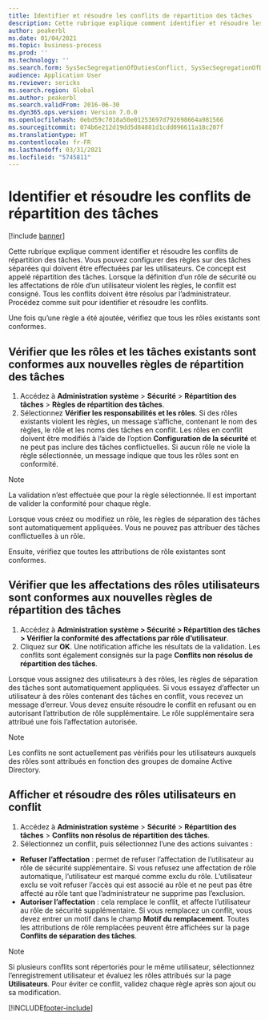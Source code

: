 ```yaml
---
title: Identifier et résoudre les conflits de répartition des tâches
description: Cette rubrique explique comment identifier et résoudre les conflits de répartition des tâches.
author: peakerbl
ms.date: 01/04/2021
ms.topic: business-process
ms.prod: ''
ms.technology: ''
ms.search.form: SysSecSegregationOfDutiesConflict, SysSecSegregationOfDutiesRule
audience: Application User
ms.reviewer: sericks
ms.search.region: Global
ms.author: peakerbl
ms.search.validFrom: 2016-06-30
ms.dyn365.ops.version: Version 7.0.0
ms.openlocfilehash: 0ebd59c7018a50e01253697d792698664a981566
ms.sourcegitcommit: 074b6e212d19dd5d84881d1cdd096611a18c207f
ms.translationtype: HT
ms.contentlocale: fr-FR
ms.lasthandoff: 03/31/2021
ms.locfileid: "5745811"
---
```

# <a name="identify-and-resolve-conflicts-in-segregation-of-duties"></a>Identifier et résoudre les conflits de répartition des tâches

[!include [banner](../../includes/banner.md)]

Cette rubrique explique comment identifier et résoudre les conflits de répartition des tâches. Vous pouvez configurer des règles sur des tâches séparées qui doivent être effectuées par les utilisateurs. Ce concept est appelé répartition des tâches. Lorsque la définition d’un rôle de sécurité ou les affectations de rôle d’un utilisateur violent les règles, le conflit est consigné. Tous les conflits doivent être résolus par l’administrateur. Procédez comme suit pour identifier et résoudre les conflits.

Une fois qu’une règle a été ajoutée, vérifiez que tous les rôles existants sont conformes. 

## <a name="verify-that-existing-roles-and-duties-comply-with-new-rules-for-segregation-of-duties"></a>Vérifier que les rôles et les tâches existants sont conformes aux nouvelles règles de répartition des tâches
1. Accédez à **Administration système** > **Sécurité** > **Répartition des tâches** > **Règles de répartition des tâches**.
3. Sélectionnez **Vérifier les responsabilités et les rôles**. Si des rôles existants violent les règles, un message s’affiche, contenant le nom des règles, le rôle et les noms des tâches en conflit. Les rôles en conflit doivent être modifiés à l’aide de l’option **Configuration de la sécurité** et ne peut pas inclure des tâches conflictuelles. Si aucun rôle ne viole la règle sélectionnée, un message indique que tous les rôles sont en conformité.   

> [!NOTE]
> La validation n’est effectuée que pour la règle sélectionnée. Il est important de valider la conformité pour chaque règle.   

Lorsque vous créez ou modifiez un rôle, les règles de séparation des tâches sont automatiquement appliquées. Vous ne pouvez pas attribuer des tâches conflictuelles à un rôle.

Ensuite, vérifiez que toutes les attributions de rôle existantes sont conformes.

## <a name="verify-that-user-role-assignments-comply-with-new-rules-for-segregation-of-duties"></a>Vérifier que les affectations des rôles utilisateurs sont conformes aux nouvelles règles de répartition des tâches
1. Accédez à **Administration système > Sécurité > Répartition des tâches > Vérifier la conformité des affectations par rôle d’utilisateur**.
2. Cliquez sur **OK**. Une notification affiche les résultats de la validation. Les conflits sont également consignés sur la page **Conflits non résolus de répartition des tâches**.   

Lorsque vous assignez des utilisateurs à des rôles, les règles de séparation des tâches sont automatiquement appliquées. Si vous essayez d’affecter un utilisateur à des rôles contenant des tâches en conflit, vous recevez un message d’erreur. Vous devez ensuite résoudre le conflit en refusant ou en autorisant l’attribution de rôle supplémentaire. Le rôle supplémentaire sera attribué une fois l’affectation autorisée. 

> [!NOTE]
> Les conflits ne sont actuellement pas vérifiés pour les utilisateurs auxquels des rôles sont attribués en fonction des groupes de domaine Active Directory.

## <a name="view-and-resolve-conflicting-user-role-assignments"></a>Afficher et résoudre des rôles utilisateurs en conflit
1. Accédez à **Administration système** > **Sécurité** > **Répartition des tâches** > **Conflits non résolus de répartition des tâches**. 
2. Sélectionnez un conflit, puis sélectionnez l’une des actions suivantes : 

  - **Refuser l’affectation** : permet de refuser l’affectation de l’utilisateur au rôle de sécurité supplémentaire. Si vous refusez une affectation de rôle automatique, l’utilisateur est marqué comme exclu du rôle. L’utilisateur exclu se voit refuser l’accès qui est associé au rôle et ne peut pas être affecté au rôle tant que l’administrateur ne supprime pas l’exclusion. 
-  **Autoriser l’affectation** : cela remplace le conflit, et affecte l’utilisateur au rôle de sécurité supplémentaire. Si vous remplacez un conflit, vous devez entrer un motif dans le champ **Motif du remplacement**. Toutes les attributions de rôle remplacées peuvent être affichées sur la page **Conflits de séparation des tâches**.  

> [!NOTE]
> Si plusieurs conflits sont répertoriés pour le même utilisateur, sélectionnez l’enregistrement utilisateur et évaluez les rôles attribués sur la page **Utilisateurs**. Pour éviter ce conflit, validez chaque règle après son ajout ou sa modification.


[!INCLUDE[footer-include](../../../../includes/footer-banner.md)]
